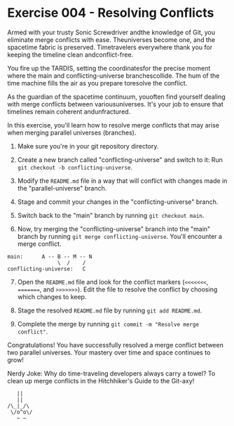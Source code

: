 # Exercise 004 - Resolving Conflicts

Armed with your trusty Sonic Screwdriver andthe knowledge of Git, you 
eliminate merge conflicts with ease. Theuniverses become one, and the 
spacetime fabric is preserved. Timetravelers everywhere thank you for 
keeping the timeline clean andconflict-free.

You fire up the TARDIS, setting the coordinatesfor the precise moment 
where the main and conflicting-universe branchescollide. The hum of the 
time machine fills the air as you prepare toresolve the conflict.

As the guardian of the spacetime continuum, youoften find yourself dealing 
with merge conflicts between variousuniverses. It's your job to ensure 
that timelines remain coherent andunfractured.

In this exercise, you'll learn how to resolve merge conflicts that may arise when
merging parallel universes (branches).

1. Make sure you're in your git repository directory.

2. Create a new branch called "conflicting-universe" and switch to it:
   Run `git checkout -b conflicting-universe`.

3. Modify the `README.md` file in a way that will conflict with changes made in the
   "parallel-universe" branch.

4. Stage and commit your changes in the "conflicting-universe" branch.

5. Switch back to the "main" branch by running `git checkout main`.

6. Now, try merging the "conflicting-universe" branch into the "main" branch by running
   `git merge conflicting-universe`. You'll encounter a merge conflict.

```
main:      A -- B -- M -- N
                \  /    /
conflicting-universe:   C
```

7. Open the `README.md` file and look for the conflict markers (`<<<<<<<`, `=======`, and
   `>>>>>>>`). Edit the file to resolve the conflict by choosing which changes to keep.

8. Stage the resolved `README.md` file by running `git add README.md`.

9. Complete the merge by running `git commit -m "Resolve merge conflict"`.

Congratulations! You have successfully resolved a merge conflict between two parallel
universes. Your mastery over time and space continues to grow!

Nerdy Joke: Why do time-traveling developers always carry a towel? To clean up merge
conflicts in the Hitchhiker's Guide to the Git-axy!

```
   ||   
   ||   
/\_|_/\ 
 \/o^o\/ 
   ~ ~ 
```

